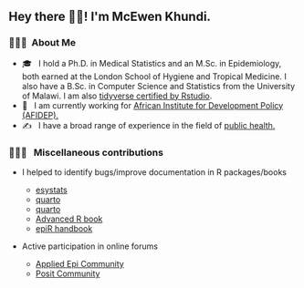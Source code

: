 <h2> Hey there 👋🏾! I'm McEwen Khundi.</h2>

<h3> 👨🏻‍💻 &nbsp;About Me </h3>

- 🎓 &nbsp; I hold a Ph.D. in Medical Statistics and an M.Sc. in Epidemiology, both earned at the London School of Hygiene and Tropical Medicine. I also have a B.Sc. in Computer Science and Statistics from the University of Malawi. I am also [tidyverse certified by Rstudio](https://education.rstudio.com/trainers/people/khundi+mcewen/).
- 💼 &nbsp; I am currently working for [African Institute for Development Policy (AFIDEP).](https://www.afidep.org/staff/mcewen-khundi/)
- ✍️ &nbsp; I have a broad range of experience in the field of [public health.](https://mcewenkhundi.github.io/mcewenkhundi/publications.html)

<h3> 👨🏻‍💻 &nbsp; Miscellaneous contributions </h3>

- I helped to identify bugs/improve documentation in R packages/books
  - [esystats](https://github.com/easystats/insight/issues/415)
  - [quarto](https://github.com/quarto-dev/quarto-cli/discussions/755)
  - [quarto](https://github.com/quarto-dev/quarto-cli/discussions/773)
  - [Advanced R book](https://github.com/mcewenkhundi/adv-r)
  - [epiR handbook](https://github.com/appliedepi/epiRhandbook_eng/issues/108)
   
- Active participation in online forums
  - [Applied Epi Community](https://community.appliedepi.org/u/mcewenkhundi/summary)
  - [Posit Community](https://community.rstudio.com/u/khundiman/)









